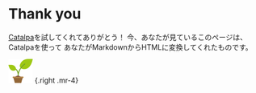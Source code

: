 Thank you
=========
[Catalpa](https://catalpa.osdn.jp/)を試してくれてありがとう！
今、あなたが見ているこのページは、Catalpaを使って
あなたがMarkdownからHTMLに変換してくれたものです。

![](img/sample.png) {.right .mr-4}

